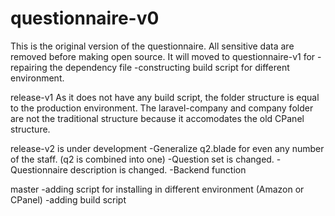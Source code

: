 # questionnaire-v0
This is the original version of the questionnaire. All sensitive data are removed before making open source. It will moved to questionnaire-v1 for
-repairing the dependency file
-constructing build script for different environment.

release-v1
As it does not have any build script, the folder structure is equal to the production environment. The laravel-company and company folder are not the traditional structure because it accomodates the old CPanel structure.

release-v2 is under development
-Generalize q2.blade for even any number of the staff. (q2 is combined into one)
-Question set is changed.
-Questionnaire description is changed.
-Backend function

master
-adding script for installing in different environment (Amazon or CPanel)
-adding build script
